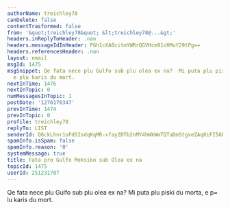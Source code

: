 ```yaml
---
authorName: treichley78
canDelete: false
contentTrasformed: false
from: '&quot;treichley78&quot; &lt;treichley78@...&gt;'
headers.inReplyToHeader: .nan
headers.messageIdInHeader: PGh1cXA0citmYWRrQGVHcm91cHMuY29tPg==
headers.referencesHeader: .nan
layout: email
msgId: 1475
msgSnippet: Qe fata nece plu Gulfo sub plu olea ex na?  Mi puta plu piski du morta,
  e plu karis du mort.
nextInTime: 1476
nextInTopic: 0
numMessagesInTopic: 1
postDate: '1276176347'
prevInTime: 1474
prevInTopic: 0
profile: treichley78
replyTo: LIST
senderId: Q6ckLhnr1oFdSIsdqKqMR-xfay2DTb2nMY4hWkWmTQTaDmStgveZAq0iFI56Div4D-uWmppNtEusMzQGJID0Ddf6qQ1K0FcPgnCpdw
spamInfo.isSpam: false
spamInfo.reason: '0'
systemMessage: true
title: Fata pro Gulfo Meksiko sub Olea ex na
topicId: 1475
userId: 251231707
---
```


Qe fata nece plu Gulfo sub plu olea ex na?  Mi puta plu piski du morta, e p=
lu karis du mort.  


